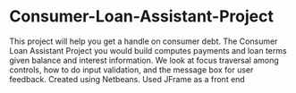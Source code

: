 # Consumer-Loan-Assistant-Project
This project will help you get a handle on consumer debt. The Consumer Loan Assistant Project you would build computes payments and loan terms given balance and interest information. We look at focus traversal among controls, how to do input validation, and the message box for user feedback.
Created using Netbeans.
Used JFrame as a front end
